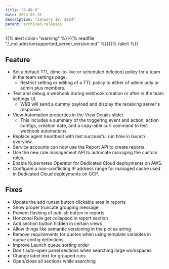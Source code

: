 ```yaml
---
title: "0.49.0"
date: 2024-01-18
description: "January 18, 2024"
parent: archived-releases
---
```


{{% alert color="warning" %}}{{% readfile "/_includes/unsupported_server_version.md" %}}{{% /alert %}}

## Feature

* Set a default TTL (time-to-live or scheduled deletion) policy for a team in the team settings page. 
    * Restrict setting or editing of a TTL policy to either of admin only or admin plus members.
* Test and debug a webhook during webhook creation or after in the team settings UI. 
    * W&B will send a dummy payload and display the receiving server's response.
* View Automation properties in the View Details slider. 
    * This includes a summary of the triggering event and action, action configs, creation date, and a copy-able curl command to test webhook automations.
* Replace agent heartbeat with last successful run time in launch overview.
* Service accounts can now use the Report API to create reports.
* Use the new role management API to automate managing the custom roles.
* Enable Kubernetes Operator for Dedicated Cloud deployments on AWS.
* Configure a non-conflicting IP address range for managed cache used in Dedicated Cloud deployments on GCP.

## Fixes

* Update the add runset button clickable area in reports
* Show proper truncate grouping message
* Prevent flashing of publish button in reports
* Horizonal Rule get collapsed in report section
* Add section button hidden in certain views
* Allow things like semantic versioning in the plot as string
* Remove requirements for quotes when using template variables in queue config definitions
* Improve Launch queue sorting order
* Don't auto-open panel sections when searching large workspaces
* Change label text for grouped runs
* Open/close all sections while searching
